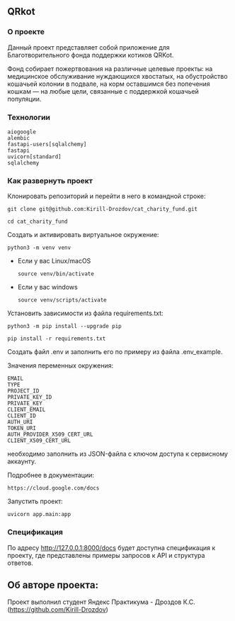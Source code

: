 ## QRkot

### О проекте
Данный проект представляет собой приложение для Благотворительного фонда поддержки котиков QRKot.

Фонд собирает пожертвования на различные целевые проекты: на медицинское обслуживание нуждающихся хвостатых, на обустройство кошачьей колонии в подвале, на корм оставшимся без попечения кошкам — на любые цели, связанные с поддержкой кошачьей популяции.

### Технологии
```
aiogoogle
alembic
fastapi-users[sqlalchemy]
fastapi
uvicorn[standard]
sqlalchemy
```

### Как развернуть проект

Клонировать репозиторий и перейти в него в командной строке:

```
git clone git@github.com:Kirill-Drozdov/cat_charity_fund.git
```

```
cd cat_charity_fund
```

Cоздать и активировать виртуальное окружение:

```
python3 -m venv venv
```

* Если у вас Linux/macOS

    ```
    source venv/bin/activate
    ```

* Если у вас windows

    ```
    source venv/scripts/activate
    ```

Установить зависимости из файла requirements.txt:

```
python3 -m pip install --upgrade pip
```

```
pip install -r requirements.txt
```

Создать файл .env и заполнить его по примеру
из файла .env_example.

Значения переменных окружения:

```
EMAIL
TYPE
PROJECT_ID
PRIVATE_KEY_ID
PRIVATE_KEY
CLIENT_EMAIL
CLIENT_ID
AUTH_URI
TOKEN_URI
AUTH_PROVIDER_X509_CERT_URL
CLIENT_X509_CERT_URL
```
необходимо заполнить из JSON-файла
с ключом доступа к сервисному аккаунту.

Подробнее в документации:

```
https://cloud.google.com/docs
```


Запустить проект:

```
uvicorn app.main:app
```

### Спецификация

По адресу http://127.0.0.1:8000/docs будет доступна спецификация к проекту,
где представлены примеры запросов к API и структура ответов.

## Об авторе проекта:
Проект выполнил студент Яндекс Практикума -
Дроздов К.С. (https://github.com/Kirill-Drozdov)
